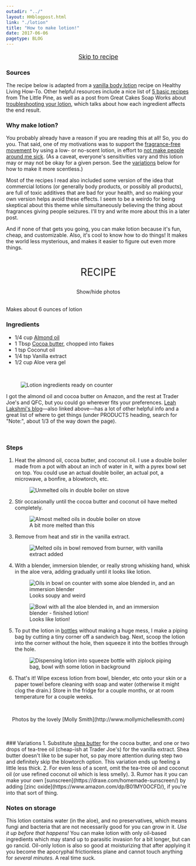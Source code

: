 ```yaml
---
outadir: "../"
layout: HHblogpost.html
link: "./lotion"
title: "How to make lotion!"
date: 2017-06-06
pagetype: BLOG
---
```

<p style="text-align:center;font-size:1.2em;"><a href="./#recipestart">Skip to recipe</a></p>

### Sources
The recipe below is adapted from a [vanilla body lotion](https://healthylivinghowto.com/healthy-homemade-lotion-recipe/) recipe on Healthy Living How-To. Other helpful resources include a nice list of [5 basic recipes](http://www.thelittlepine.com/easy-homemade-lotion-recipes/) from The Little Pine, as well as a post from Great Cakes Soap Works about [troubleshooting your lotion](http://www.greatcakessoapworks.com/handmade-soap-blog/index.php/making-lotion-troubleshooting-your-recipe/), which talks about how each ingredient affects the end result.

### Why make lotion?
You probably already have a reason if you are reading this at all! So, you do you. That said, one of my motivations was to support the [fragrance-free movement](http://thinkbeforeyoustink.com/whygofragrancefree.html) by using a low- or no-scent lotion, in effort to [not make people around me sick](http://www.brownstargirl.org/blog/fragrance-free-femme-of-colour-realness-draft-15). (As a caveat, everyone's sensitivities vary and this lotion may or may not be okay for a given person. See the <a href="#variations">variations</a> below for how to make it more scentless.)

Most of the recipes I read also included some version of the idea that commercial lotions (or generally body products, or possibly all products), are full of toxic additives that are bad for your health, and so making your own version helps avoid these effects. I seem to be a weirdo for being skeptical about this theme while simultaneously believing the thing about fragrances giving people seizures. I'll try and write more about this in a later post.

And if none of that gets you going, you can make lotion because it's fun, cheap, and customizable. Also, it's cool to know how to do things! It makes the world less mysterious, and makes it easier to figure out even more things.


<div class="center bottombar padding-16"></div>

<p id="recipestart" style="width:100%;font-size:2em;font-style:bold;text-align:center;margin-top:1.5em;">RECIPE</p>
<p style="text-align:center;"><span class="picture-toggle-button" onclick="$('figure').fadeToggle();">Show/hide photos</span></p>
<br/>
Makes about 6 ounces of lotion

### Ingredients
- 1/4 cup [Almond oil](https://www.amazon.com/gp/product/B0019LVFSU/)
- 1 Tbsp [Cocoa butter](https://www.amazon.com/gp/product/B008KPO2MY/), chopped into flakes
- 1 tsp Coconut oil
- 1/4 tsp Vanilla extract
- 1/2 cup Aloe vera gel


<br/>

<figure><img src="./images/ingredients.jpg" title="Lotion ingredients ready on counter"><figcaption></figcaption></figure>

I got the almond oil and cocoa butter on Amazon, and the rest at Trader Joe's and QFC, but you could go wherever fits your preferences. <a href="http://www.brownstargirl.org/blog/fragrance-free-femme-of-colour-realness-draft-15">Leah Lakshmi's blog</a>&mdash;also linked above&mdash;has a lot of other helpful info and a great list of where to get things (under PRODUCTS heading, search for "Note:", about 1/3 of the way down the page).

<br/>

### Steps
1. Heat the almond oil, cocoa butter, and coconut oil. I use a double boiler made from a pot with about an inch of water in it, with a pyrex bowl set on top. You could use an actual double boiler, an actual pot, a microwave, a bonfire, a blowtorch, etc.<figure><img src="./images/unmelted.jpg" title="Unmelted oils in double boiler on stove"><figcaption></figcaption></figure>

2. Stir occasionally until the cocoa butter and coconut oil have melted completely.<figure><img src="./images/melted.jpg" title="Almost melted oils in double boiler on stove"><figcaption>A bit more melted than this</figcaption></figure>

3. Remove from heat and stir in the vanilla extract.<figure><img src="./images/vanilla.jpg" title="Melted oils in bowl removed from burner, with vanilla extract added"><figcaption></figcaption></figure>

4. With a blender, immersion blender, or really strong whisking hand, whisk in the aloe vera, adding gradually until it looks like lotion.<figure><img src="./images/aloe1.jpg" title="Oils in bowl on counter with some aloe blended in, and an immersion blender"><figcaption>Looks soupy and weird</figcaption></figure><figure><img src="./images/aloe2.jpg" title="Bowl with all the aloe blended in, and an immersion blender - finished lotion!"><figcaption>Looks like lotion!</figcaption></figure>

5. To put the lotion in [bottles](https://www.amazon.com/gp/product/B01MFG07H4/) without making a huge mess, I make a piping bag by cutting a tiny corner off a sandwich bag. Next, scoop the lotion into the corner without the hole, then squeeze it into the bottles through the hole.<figure><img src="./images/dispensing.jpg" title="Dispensing lotion into squeeze bottle with ziplock piping bag, bowl with some lotion in background"><figcaption></figcaption></figure>

6. That's it! Wipe excess lotion from bowl, blender, etc onto your skin or a paper towel before cleaning with soap and water (otherwise it might clog the drain.) Store in the fridge for a couple months, or at room temperature for a couple weeks.

<br/>
<p style="text-align:center;">Photos by the lovely [Molly Smith](http://www.mollymichellesmith.com)</p><br/>
<br/><span id="variations"></span>
### Variations
1. Substitute <a href="https://www.amazon.com/gp/product/B004YBW5T0">shea butter</a> for the cocoa butter, and one or two drops of tea-tree oil (cheap-ish at Trader Joe's) for the vanilla extract. Shea butter doesn't like to be super hot, so pay more attention during step two and definitely skip the blowtorch option. This variation ends up feeling a little less thick. 
2. For even less of a scent, omit the tea-tree oil and coconut oil (or use refined coconut oil which is less smelly).
3. Rumor has it you can make your own [sunscreen](https://draxe.com/homemade-sunscreen/) by adding [zinc oxide](https://www.amazon.com/dp/B01MY0OCFD/), if you're into that sort of thing.

### Notes on storage
This lotion contains water (in the aloe), and no preservatives, which means fungi and bacteria that are not necessarily good for you can grow in it. *Use it up before that happens!* You can make lotion with only oil-based ingredients which may stand up to parasitic invasion for a bit longer, but can go rancid. Oil-only lotion is also so good at moisturizing that after applying it you become the apocryphal frictionless plane and cannot touch anything for *several minutes*. A real time suck.

















